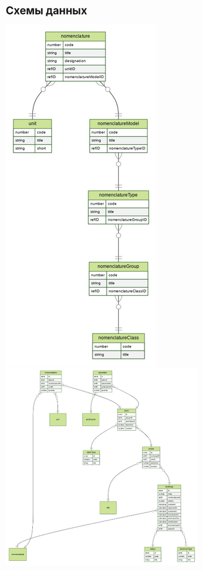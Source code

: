# Схемы данных

[![Номенклатура](docs/nomenclature.png)](https://bit.ly/3gzXD4k)
[![Тех-карта](docs/techmap.png)](https://bit.ly/3iJu6rI)